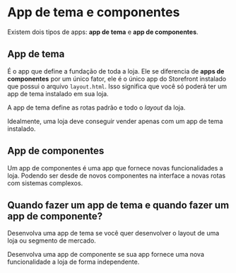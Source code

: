 # App de tema e componentes

Existem dois tipos de apps: **app de tema** e **app de componentes**.

## App de tema

É o app que define a fundação de toda a loja. Ele se diferencia de **apps de componentes** por um único fator, ele é o único app do Storefront instalado que possui o arquivo `layout.html`. Isso significa que você só poderá ter um app de tema instalado em sua loja.

A app de tema define as rotas padrão e todo o *layout* da loja.

Idealmente, uma loja deve conseguir vender apenas com um app de tema instalado.

## App de componentes

Um app de componentes é uma app que fornece novas funcionalidades a loja. Podendo ser desde de novos componentes na interface a novas rotas com sistemas complexos.

## Quando fazer um app de tema e quando fazer um app de componente?

Desenvolva uma app de tema se você quer desenvolver o layout de uma loja ou segmento de mercado.

Desenvolva uma app de componente se sua app fornece uma nova funcionalidade a loja de forma independente.
